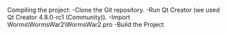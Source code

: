 Compiling the project:
-Clone the Git repository.
-Run Qt Creator (we used Qt Creator 4.8.0-rc1 (Community)).
-Import Worms\WormsWar2\WormsWar2.pro
-Build the Project

